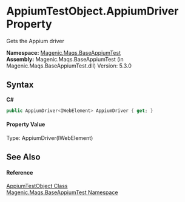 # AppiumTestObject.AppiumDriver Property 
 

Gets the Appium driver

**Namespace:**&nbsp;<a href="MAQS_5/Appium_AUTOGENERATED/Magenic-Maqs-BaseAppiumTest_Namespace">Magenic.Maqs.BaseAppiumTest</a><br />**Assembly:**&nbsp;Magenic.Maqs.BaseAppiumTest (in Magenic.Maqs.BaseAppiumTest.dll) Version: 5.3.0

## Syntax

**C#**<br />
``` C#
public AppiumDriver<IWebElement> AppiumDriver { get; }
```


#### Property Value
Type: AppiumDriver(IWebElement)

## See Also


#### Reference
<a href="MAQS_5/Appium_AUTOGENERATED/AppiumTestObject_Class">AppiumTestObject Class</a><br /><a href="MAQS_5/Appium_AUTOGENERATED/Magenic-Maqs-BaseAppiumTest_Namespace">Magenic.Maqs.BaseAppiumTest Namespace</a><br />